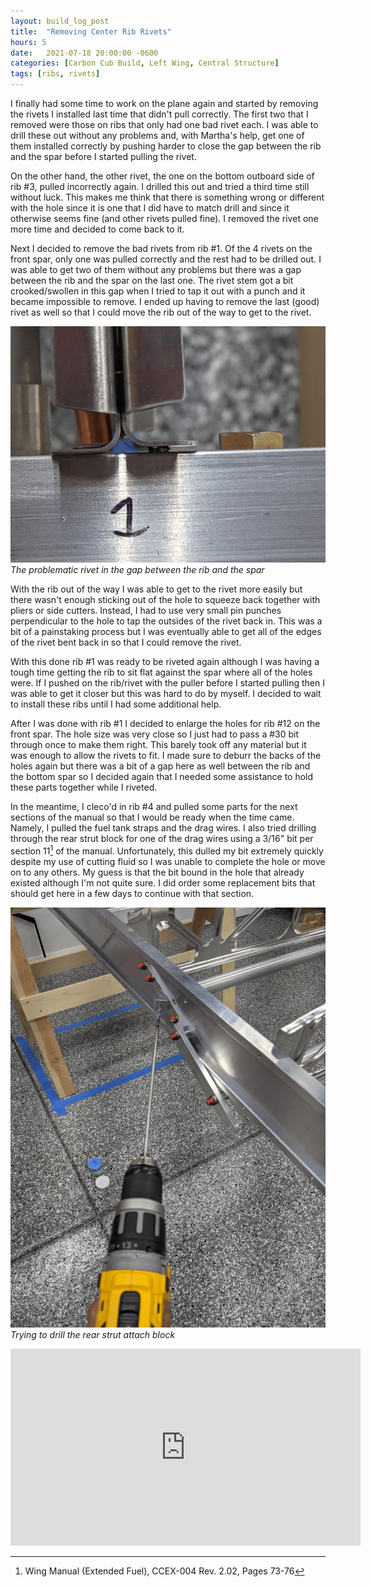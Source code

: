 ```yaml
---
layout: build_log_post
title:  "Removing Center Rib Rivets"
hours: 5
date:   2021-07-18 20:00:00 -0600
categories: [Carbon Cub Build, Left Wing, Central Structure]
tags: [ribs, rivets]
---
```


I finally had some time to work on the plane again and started by removing the rivets I installed last time that didn't pull correctly. The first two that I removed were those on ribs that only had one bad rivet each. I was able to drill these out without any problems and, with Martha's help, get one of them installed correctly by pushing harder to close the gap between the rib and the spar before I started pulling the rivet.

On the other hand, the other rivet, the one on the bottom outboard side of rib #3, pulled incorrectly again. I drilled this out and tried a third time still without luck. This makes me think that there is something wrong or different with the hole since it is one that I did have to match drill and since it otherwise seems fine (and other rivets pulled fine). I removed the rivet one more time and decided to come back to it.

Next I decided to remove the bad rivets from rib #1. Of the 4 rivets on the front spar, only one was pulled correctly and the rest had to be drilled out. I was able to get two of them without any problems but there was a gap between the rib and the spar on the last one. The rivet stem got a bit crooked/swollen in this gap when I tried to tap it out with a punch and it became impossible to remove. I ended up having to remove the last (good) rivet as well so that I could move the rib out of the way to get to the rivet. 

![Desktop View](/assets/img/posts/2021-07-18-removing-center-rib-rivets/problem_rivet.png)
_The problematic rivet in the gap between the rib and the spar_

With the rib out of the way I was able to get to the rivet more easily but there wasn't enough sticking out of the hole to squeeze back together with pliers or side cutters. Instead, I had to use very small pin punches perpendicular to the hole to tap the outsides of the rivet back in. This was a bit of a painstaking process but I was eventually able to get all of the edges of the rivet bent back in so that I could remove the rivet.

With this done rib #1 was ready to be riveted again although I was having a tough time getting the rib to sit flat against the spar where all of the holes were. If I pushed on the rib/rivet with the puller before I started pulling then I was able to get it closer but this was hard to do by myself. I decided to wait to install these ribs until I had some additional help.

After I was done with rib #1 I decided to enlarge the holes for rib #12 on the front spar. The hole size was very close so I just had to pass a #30 bit through once to make them right. This barely took off any material but it was enough to allow the rivets to fit. I made sure to deburr the backs of the holes again but there was a bit of a gap here as well between the rib and the bottom spar so I decided again that I needed some assistance to hold these parts together while I riveted.

In the meantime, I cleco'd in rib #4 and pulled some parts for the next sections of the manual so that I would be ready when the time came. Namely, I pulled the fuel tank straps and the drag wires. I also tried drilling through the rear strut block for one of the drag wires using a 3/16" bit per section 11[^section-11-ref] of the manual. Unfortunately, this dulled my bit extremely quickly despite my use of cutting fluid so I was unable to complete the hole or move on to any others. My guess is that the bit bound in the hole that already existed although I'm not quite sure. I did order some replacement bits that should get here in a few days to continue with that section.

![Desktop View](/assets/img/posts/2021-07-18-removing-center-rib-rivets/drilling_rear_block.png)
_Trying to drill the rear strut attach block_

<iframe width="560" height="315" src="https://www.youtube.com/embed/-zr7dOD_ctc" title="YouTube video player" frameborder="0" allow="accelerometer; autoplay; clipboard-write; encrypted-media; gyroscope; picture-in-picture" allowfullscreen></iframe>

[^section-11-ref]: Wing Manual (Extended Fuel), CCEX-004 Rev. 2.02, Pages 73-76